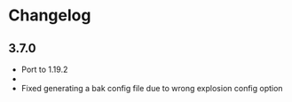 # Changelog

## 3.7.0
* Port to 1.19.2
* 
* Fixed generating a bak config file due to wrong explosion config option